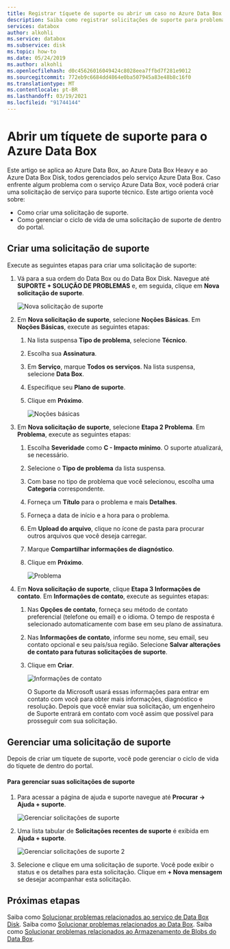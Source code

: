 ```yaml
---
title: Registrar tíquete de suporte ou abrir um caso no Azure Data Box | Microsoft Docs
description: Saiba como registrar solicitações de suporte para problemas relacionados às suas ordens do Data Box ou do Data Box Disk.
services: databox
author: alkohli
ms.service: databox
ms.subservice: disk
ms.topic: how-to
ms.date: 05/24/2019
ms.author: alkohli
ms.openlocfilehash: d0c45626016049424c8028eea7ffbd7f281e9012
ms.sourcegitcommit: 772eb9c6684dd4864e0ba507945a83e48b8c16f0
ms.translationtype: MT
ms.contentlocale: pt-BR
ms.lasthandoff: 03/19/2021
ms.locfileid: "91744144"
---
```

# <a name="open-a-support-ticket-for-azure-data-box"></a>Abrir um tíquete de suporte para o Azure Data Box

Este artigo se aplica ao Azure Data Box, ao Azure Data Box Heavy e ao Azure Data Box Disk, todos gerenciados pelo serviço Azure Data Box. Caso enfrente algum problema com o serviço Azure Data Box, você poderá criar uma solicitação de serviço para suporte técnico. Este artigo orienta você sobre:

* Como criar uma solicitação de suporte.
* Como gerenciar o ciclo de vida de uma solicitação de suporte de dentro do portal.

## <a name="create-a-support-request"></a>Criar uma solicitação de suporte

Execute as seguintes etapas para criar uma solicitação de suporte:

1. Vá para a sua ordem do Data Box ou do Data Box Disk. Navegue até **SUPORTE + SOLUÇÃO DE PROBLEMAS** e, em seguida, clique em **Nova solicitação de suporte**.

    ![Nova solicitação de suporte](./media/data-box-disk-contact-microsoft-support/data-box-disk-support-request.png)

2. Em **Nova solicitação de suporte**, selecione **Noções Básicas**. Em **Noções Básicas**, execute as seguintes etapas:

    1. Na lista suspensa **Tipo de problema**, selecione **Técnico**.
    2. Escolha sua **Assinatura**.
    3. Em **Serviço**, marque **Todos os serviços**. Na lista suspensa, selecione **Data Box**. 
    4. Especifique seu **Plano de suporte**.
    5. Clique em **Próximo**.

        ![Noções básicas](./media/data-box-disk-contact-microsoft-support/data-box-disk-support1.png)

3. Em **Nova solicitação de suporte**, selecione **Etapa 2 Problema**. Em **Problema**, execute as seguintes etapas:

    1. Escolha **Severidade** como **C - Impacto mínimo**. O suporte atualizará, se necessário.
    2. Selecione o **Tipo de problema** da lista suspensa.
    3. Com base no tipo de problema que você selecionou, escolha uma **Categoria** correspondente.
    4. Forneça um **Título** para o problema e mais **Detalhes**.
    5. Forneça a data de início e a hora para o problema.
    6. Em **Upload do arquivo**, clique no ícone de pasta para procurar outros arquivos que você deseja carregar.
    7. Marque **Compartilhar informações de diagnóstico**.
    8. Clique em **Próximo**.

       ![Problema](./media/data-box-disk-contact-microsoft-support/data-box-disk-support2.png)

4. Em **Nova solicitação de suporte**, clique **Etapa 3 Informações de contato**. Em **Informações de contato**, execute as seguintes etapas:

   1. Nas **Opções de contato**, forneça seu método de contato preferencial (telefone ou email) e o idioma. O tempo de resposta é selecionado automaticamente com base em seu plano de assinatura.
   2. Nas **Informações de contato**, informe seu nome, seu email, seu contato opcional e seu país/sua região. Selecione **Salvar alterações de contato para futuras solicitações de suporte**.
   3. Clique em **Criar**.

       ![Informações de contato](./media/data-box-disk-contact-microsoft-support/data-box-disk-support3.png)   

      O Suporte da Microsoft usará essas informações para entrar em contato com você para obter mais informações, diagnóstico e resolução.
      Depois que você enviar sua solicitação, um engenheiro de Suporte entrará em contato com você assim que possível para prosseguir com sua solicitação.

## <a name="manage-a-support-request"></a>Gerenciar uma solicitação de suporte

Depois de criar um tíquete de suporte, você pode gerenciar o ciclo de vida do tíquete de dentro do portal.

#### <a name="to-manage-your-support-requests"></a>Para gerenciar suas solicitações de suporte

1. Para acessar a página de ajuda e suporte navegue até **Procurar -> Ajuda + suporte**.

    ![Gerenciar solicitações de suporte](./media/data-box-disk-contact-microsoft-support/data-box-disk-manage-support-ticket1.png)

2. Uma lista tabular de **Solicitações recentes de suporte** é exibida em **Ajuda + suporte**.

    ![Gerenciar solicitações de suporte 2](./media/data-box-disk-contact-microsoft-support/data-box-disk-manage-support-ticket2.png)

3. Selecione e clique em uma solicitação de suporte. Você pode exibir o status e os detalhes para esta solicitação. Clique em **+ Nova mensagem** se desejar acompanhar esta solicitação.

## <a name="next-steps"></a>Próximas etapas

Saiba como [Solucionar problemas relacionados ao serviço de Data Box Disk](data-box-disk-troubleshoot.md).
Saiba como [Solucionar problemas relacionados ao Data Box](data-box-troubleshoot.md).
Saiba como [Solucionar problemas relacionados ao Armazenamento de Blobs do Data Box](data-box-troubleshoot-rest.md).
